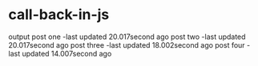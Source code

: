 # call-back-in-js

output
post one -last updated 20.017second ago
post two -last updated 20.017second ago
post three -last updated 18.002second ago
post four -last updated 14.007second ago

